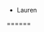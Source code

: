 <!DOCTYPE html>
<html>

<div id="users">
  <ul class="all">
    <li>
      <span class="user text">Lauren</span>
    </li>
  </ul>
</div>  

</html>
======
